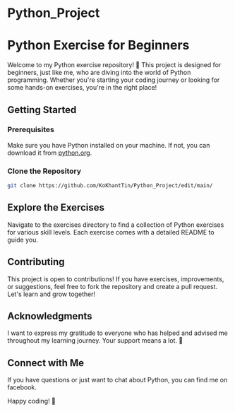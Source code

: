 # Python_Project
# Python Exercise for Beginners

Welcome to my Python exercise repository! 🐍 This project is designed for beginners, just like me, who are diving into the world of Python programming. Whether you're starting your coding journey or looking for some hands-on exercises, you're in the right place!

## Getting Started

### Prerequisites
Make sure you have Python installed on your machine. If not, you can download it from [python.org](https://www.python.org/).

### Clone the Repository
```bash
git clone https://github.com/KoKhantTin/Python_Project/edit/main/
```
## Explore the Exercises
Navigate to the exercises directory to find a collection of Python exercises for various skill levels. Each exercise comes with a detailed README to guide you.

## Contributing
This project is open to contributions! If you have exercises, improvements, or suggestions, feel free to fork the repository and create a pull request. Let's learn and grow together!

## Acknowledgments
I want to express my gratitude to everyone who has helped and advised me throughout my learning journey. Your support means a lot. 💙

## Connect with Me
If you have questions or just want to chat about Python, you can find me on facebook.

Happy coding! 🚀
